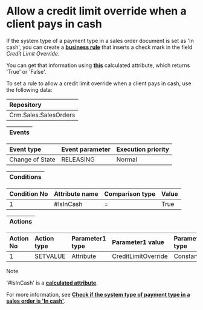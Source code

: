 # Allow a credit limit override when a client pays in cash

If the system type of a payment type in a sales order document is set as 'In cash', you can create a **[business rule](https://docs.erp.net/tech/advanced/user-business-rules/index.html)** that inserts a check mark in the field *Credit Limit Override*.

You can get that information using **[this](https://docs.erp.net/tech/advanced/calculated-attributes/examples/check-if-system-type-is-in-cash.html)** calculated attribute, which returns 'True' or 'False'.

To set a rule to allow a credit limit override when a client pays in cash, use the following data:

|Repository|
|:----|
|Crm.Sales.SalesOrders

|Events|
|:-----|

|Event type|Event parameter|Execution priority
|:----|:----|:----
|Change of State|RELEASING|Normal

|Conditions|
|:-----|

|Condition No|Attribute name|Comparison type|Value
|:-----|:-----|:----|:-----
|1|#IsInCash|=|True|

|Actions|
|:-----|

|Action No|Action type|Parameter1 type|Parameter1 value|Parameter2 type|Parameter1 value
|:----|:----|:----|:----|:----|:-----
|1|SETVALUE|Attribute|CreditLimitOverride|Constant|True

> [!NOTE] 
> 
> '#IsInCash' is a **[calculated attribute](https://docs.erp.net/tech/advanced/calculated-attributes/index.html)**. 
> 
> For more information, see **[Check if the system type of payment type in a sales order is 'In cash'](https://docs.erp.net/tech/advanced/calculated-attributes/examples/check-if-system-type-is-in-cash.html)**.
